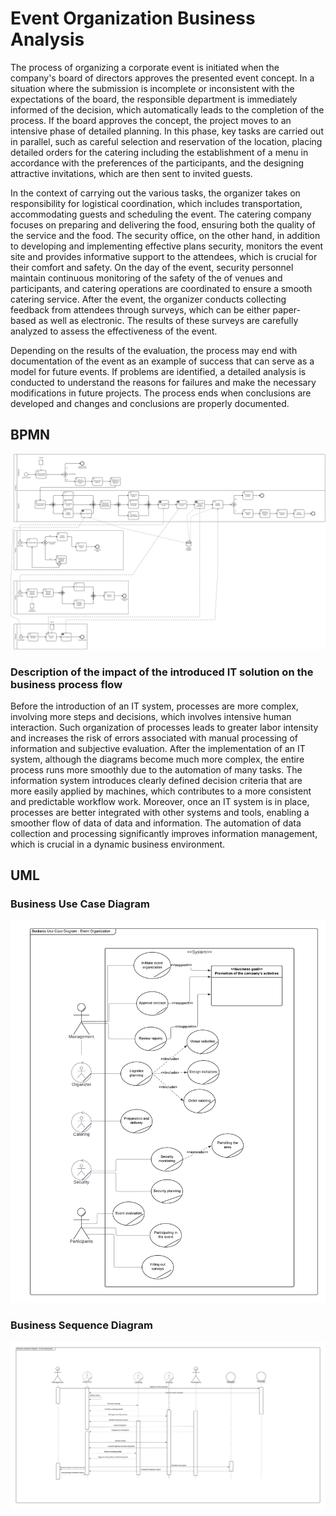 # Event Organization Business Analysis

The process of organizing a corporate event is initiated when the company's board of directors approves the presented event concept. In a situation where the submission is incomplete or inconsistent with the expectations of the board, the responsible department is immediately informed of the decision, which automatically leads to the completion of the process. If the board approves the concept, the project moves to an intensive phase of detailed planning. In this phase, key tasks are carried out in parallel, such as careful selection and reservation of the location, placing detailed orders for the catering including the establishment of a menu in accordance with the preferences of the participants, and the designing attractive invitations, which are then sent to invited guests.

In the context of carrying out the various tasks, the organizer takes on responsibility for logistical coordination, which includes transportation, accommodating guests and scheduling the event. The catering company focuses on preparing and delivering the food, ensuring both the quality of the service and the food. The security office, on the other hand, in addition to developing and implementing effective plans security, monitors the event site and provides informative support to the attendees, which is crucial for their comfort and safety. On the day of the event, security personnel maintain continuous monitoring of the safety of the of venues and participants, and catering operations are coordinated to ensure a smooth catering service. After the event, the organizer conducts collecting feedback from attendees through surveys, which can be either paper-based as well as electronic. The results of these surveys are carefully analyzed to assess the effectiveness of the event.

Depending on the results of the evaluation, the process may end with documentation of the event as an example of success that can serve as a model for future events. If problems are identified, a detailed analysis is conducted to understand the reasons for failures and make the necessary modifications in future projects. The process ends when conclusions are developed and changes and conclusions are properly documented. 

## BPMN

![BPMN](bpmn.png)

### Description of the impact of the introduced IT solution on the business process flow

Before the introduction of an IT system, processes are more complex, involving more steps and decisions, which involves intensive human interaction. Such organization of processes leads to greater labor intensity and increases the risk of errors associated with manual processing of information and subjective evaluation. After the implementation of an IT system, although the diagrams become much more complex, the entire process runs more smoothly due to the automation of many tasks. The information system introduces clearly defined decision criteria that are more easily applied by machines, which contributes to a more consistent and predictable workflow work. Moreover, once an IT system is in place, processes are better integrated with other systems and tools, enabling a smoother flow of data of data and information. The automation of data collection and processing significantly improves information management, which is crucial in a dynamic business environment. 

## UML

### Business Use Case Diagram

![BUD](BUD.png)

### Business Sequence Diagram

![BSD](BSD.png)

